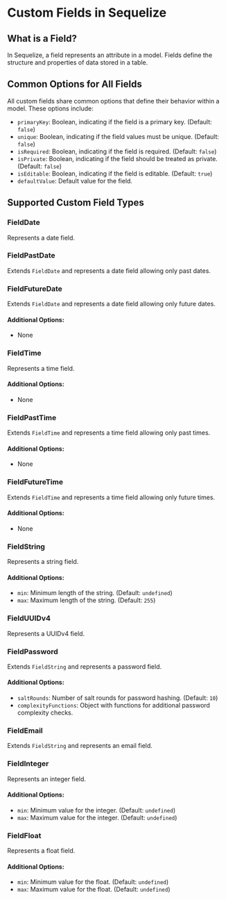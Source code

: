 # Custom Fields in Sequelize

## What is a Field?

In Sequelize, a field represents an attribute in a model. Fields define the structure and properties of data stored in a table.

## Common Options for All Fields

All custom fields share common options that define their behavior within a model. These options include:

- `primaryKey`: Boolean, indicating if the field is a primary key. (Default: `false`)
- `unique`: Boolean, indicating if the field values must be unique. (Default: `false`)
- `isRequired`: Boolean, indicating if the field is required. (Default: `false`)
- `isPrivate`: Boolean, indicating if the field should be treated as private. (Default: `false`)
- `isEditable`: Boolean, indicating if the field is editable. (Default: `true`)
- `defaultValue`: Default value for the field.

## Supported Custom Field Types

### FieldDate

Represents a date field.

### FieldPastDate

Extends `FieldDate` and represents a date field allowing only past dates.

### FieldFutureDate

Extends `FieldDate` and represents a date field allowing only future dates.

#### Additional Options:

- None

### FieldTime

Represents a time field.

#### Additional Options:

- None

### FieldPastTime

Extends `FieldTime` and represents a time field allowing only past times.

#### Additional Options:

- None

### FieldFutureTime

Extends `FieldTime` and represents a time field allowing only future times.

#### Additional Options:

- None

### FieldString

Represents a string field.

#### Additional Options:

- `min`: Minimum length of the string. (Default: `undefined`)
- `max`: Maximum length of the string. (Default: `255`)

### FieldUUIDv4

Represents a UUIDv4 field.

### FieldPassword

Extends `FieldString` and represents a password field.

#### Additional Options:

- `saltRounds`: Number of salt rounds for password hashing. (Default: `10`)
- `complexityFunctions`: Object with functions for additional password complexity checks.

### FieldEmail

Extends `FieldString` and represents an email field.

### FieldInteger

Represents an integer field.

#### Additional Options:

- `min`: Minimum value for the integer. (Default: `undefined`)
- `max`: Maximum value for the integer. (Default: `undefined`)


### FieldFloat

Represents a float field.

#### Additional Options:

- `min`: Minimum value for the float. (Default: `undefined`)
- `max`: Maximum value for the float. (Default: `undefined`)

